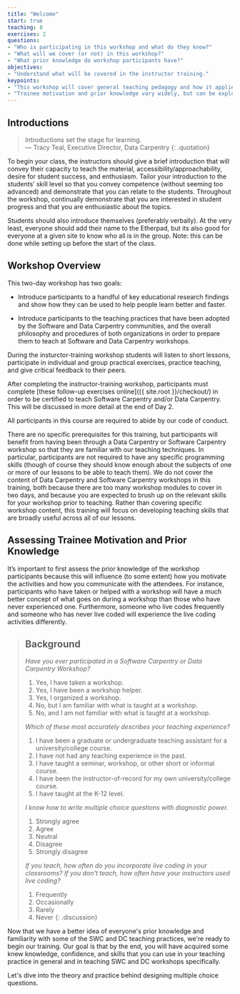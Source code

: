 ```yaml
---
title: "Welcome"
start: true
teaching: 8
exercises: 2
questions:
- "Who is participating in this workshop and what do they know?"
- "What will we cover (or not) in this workshop?"
- "What prior knowledge do workshop participants have?"
objectives:
- "Understand what will be covered in the instructor training."
keypoints:
- "This workshop will cover general teaching pedagogy and how it applies specifically to Software and Data Carpentry."
- "Trainee motivation and prior knowledge vary widely, but can be explored with a quick multiple choice quiz."
---
```


## Introductions

> Introductions set the stage for learning.  
> — Tracy Teal, Executive Director, Data Carpentry
{: .quotation}

To begin your class, the instructors should give a brief introduction
that will convey their capacity to teach the material,
accessibility/approachability, desire for student success, and
enthusiasm.  Tailor your introduction to the students’ skill level so
that you convey competence (without seeming too advanced) and
demonstrate that you can relate to the students.  Throughout the
workshop, continually demonstrate that you are interested in student
progress and that you are enthusiastic about the topics.

Students should also introduce themselves (preferably verbally).  At
the very least, everyone should add their name to the Etherpad, but
its also good for everyone at a given site to know who all is in the
group.  Note: this can be done while setting up before the start of
the class.

## Workshop Overview

This two-day workshop has two goals:

*   Introduce participants to a handful of key educational research
    findings and show how they can be used to help people learn better
    and faster.

*   Introduce participants to the teaching practices that have been
    adopted by the Software and Data Carpentry communities, and the
    overall philosophy and procedures of both organizations in order
    to prepare them to teach at Software and Data Carpentry workshops.

During the insturctor-training workshop students will listen to short
lessons, participate in individual and group practical exercises,
practice teaching, and give critical feedback to their peers.

After completing the instructor-training workshop,
participants must complete
[these follow-up exercises online]({{ site.root }}/checkout/)
in order to be certified to teach Software Carpentry and/or Data Carpentry.
This will be discussed in more detail at the end of Day 2.

All participants in this course are required to abide by our code of conduct.

There are no specific prerequisites for this training, but
participants will benefit from having been through a Data Carpentry or
Software Carpentry workshop so that they are familiar with our
teaching techniques. In particular, participants are not required to
have any specific programming skills (though of course they should
know enough about the subjects of one or more of our lessons to be
able to teach them). We do not cover the content of Data Carpentry and
Software Carpentry workshops in this training, both because there are
too many workshop modules to cover in two days, and because you are
expected to brush up on the relevant skills for your workshop prior to
teaching. Rather than covering specific workshop content, this
training will focus on developing teaching skills that are broadly
useful across all of our lessons.

## Assessing Trainee Motivation and Prior Knowledge

It’s important to first assess the prior knowledge of the workshop
participants because this will influence (to some extent) how you
motivate the activities and how you communicate with the attendees.
For instance, participants who have taken or helped with a workshop
will have a much better concept of what goes on during a workshop than
those who have never experienced one.  Furthermore, someone who live
codes frequently and someone who has never live coded will experience
the live coding activities differently.

> ## Background
>
> *Have you ever participated in a Software Carpentry or Data Carpentry Workshop?*
>
> 1.  Yes, I have taken a workshop.
> 2.  Yes, I have been a workshop helper.
> 3.  Yes, I organized a workshop.
> 4.  No, but I am familiar with what is taught at a workshop.
> 5.  No, and I am not familiar with what is taught at a workshop.
>
> *Which of these most accurately describes your teaching experience?*
>
> 1.  I have been a graduate or undergraduate teaching assistant for a university/college course.
> 2.  I have not had any teaching experience in the past.
> 3.  I have taught a seminar, workshop, or other short or informal course.
> 4.  I have been the instructor-of-record for my own university/college course.
> 5.  I have taught at the K-12 level.
>
> *I know how to write multiple choice questions with diagnostic power.*
>
> 1.  Strongly agree
> 2.  Agree
> 3.  Neutral
> 4.  Disagree
> 5.  Strongly disagree
>
> *If you teach, how often do you incorporate live coding in your classrooms? If you don't teach, how often have your instructors used live coding?*
>
> 1.   Frequently
> 2.   Occasionally
> 3.   Rarely
> 4.   Never
{: .discussion}

Now that we have a better idea of everyone's prior knowledge and
familiarity with some of the SWC and DC teaching practices, we're
ready to begin our training. Our goal is that by the end, you will
have acquired some knew knowledge, confidence, and skills that you can
use in your teaching practice in general and in teaching SWC and DC
workshops specifically.

Let's dive into the theory and practice behind designing multiple
choice questions.
